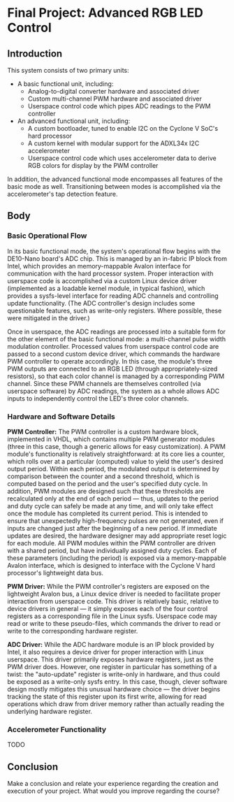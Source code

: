 # Final Project: Advanced RGB LED Control


## Introduction

This system consists of two primary units:
- A basic functional unit, including:
  - Analog-to-digital converter hardware and associated driver
  - Custom multi-channel PWM hardware and associated driver
  - Userspace control code which pipes ADC readings to the PWM controller
- An advanced functional unit, including:
  - A custom bootloader, tuned to enable I2C on the Cyclone V SoC's hard processor
  - A custom kernel with modular support for the ADXL34x I2C accelerometer
  - Userspace control code which uses accelerometer data to derive RGB colors for display by the PWM controller

In addition, the advanced functional mode encompasses all features of the basic mode as well.
Transitioning between modes is accomplished via the accelerometer's tap detection feature.


## Body

### Basic Operational Flow

In its basic functional mode, the system's operational flow begins with the DE10-Nano board's ADC chip.
This is managed by an in-fabric IP block from Intel, which provides an memory-mappable Avalon interface for communication with the hard processor system.
Proper interaction with userspace code is accomplished via a custom Linux device driver (implemented as a loadable kernel module, in typical fashion), which provides a sysfs-level interface for reading ADC channels and controlling update functionality.
(The ADC controller's design includes some questionable features, such as write-only registers. Where possible, these were mitigated in the driver.)

Once in userspace, the ADC readings are processed into a suitable form for the other element of the basic functional mode: a multi-channel pulse width modulation controller.
Processed values from userspace control code are passed to a second custom device driver, which commands the hardware PWM controller to operate accordingly.
In this case, the module's three PWM outputs are connected to an RGB LED (through appropriately-sized resistors), so that each color channel is managed by a corresponding PWM channel.
Since these PWM channels are themselves controlled (via userspace software) by ADC readings, the system as a whole allows ADC inputs to independently control the LED's three color channels.

### Hardware and Software Details

**PWM Controller:**
The PWM controller is a custom hardware block, implemented in VHDL, which contains multiple PWM generator modules (three in this case, though a generic allows for easy customization).
A PWM module's functionality is relatively straightforward: at its core lies a counter, which rolls over at a particular (computed) value to yield the user's desired output period.
Within each period, the modulated output is determined by comparison between the counter and a second threshold, which is computed based on the period and the user's specified duty cycle.
In addition, PWM modules are designed such that these thresholds are recalculated only at the end of each period — thus, updates to the period and duty cycle can safely be made at any time, and will only take effect once the module has completed its current period.
This is intended to ensure that unexpectedly high-frequency pulses are not generated, even if inputs are changed just after the beginning of a new period.
If immediate updates are desired, the hardware designer may add appropriate reset logic for each module.
All PWM modules within the PWM controller are driven with a shared period, but have individually assigned duty cycles.
Each of these parameters (including the period) is exposed via a memory-mappable Avalon interface, which is designed to interface with the Cyclone V hard processor's lightweight data bus.

**PWM Driver:**
While the PWM controller's registers are exposed on the lightweight Avalon bus, a Linux device driver is needed to facilitate proper interaction from userspace code.
This driver is relatively basic, relative to device drivers in general — it simply exposes each of the four control registers as a corresponding file in the Linux sysfs.
Userspace code may read or write to these pseudo-files, which commands the driver to read or write to the corresponding hardware register.

**ADC Driver:**
While the ADC hardware module is an IP block provided by Intel, it also requires a device driver for proper interaction with Linux userspace.
This driver primarily exposes hardware registers, just as the PWM driver does.
However, one register in particular has something of a twist: the "auto-update" register is write-only in hardware, and thus could be exposed as a write-only sysfs entry.
In this case, though, clever software design mostly mitigates this unusual hardware choice — the driver begins tracking the state of this register upon its first write, allowing for read operations which draw from driver memory rather than actually reading the underlying hardware register.

### Accelerometer Functionality

TODO


## Conclusion

Make a conclusion and relate your experience regarding the creation and execution of your project.
What would you improve regarding the course?

